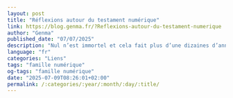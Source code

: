```yaml
---
layout: post
title: "Réflexions autour du testament numérique"
link: https://blog.genma.fr/?Reflexions-autour-du-testament-numerique
author: "Genma"
published_date: "07/07/2025"
description: "Nul n’est immortel et cela fait plus d’une dizaines d’années que j’ai pour projet de rédiger un testament numérique, au cas où. L’idée à commencer à germer avec la gestion de mon identité numérique et de son évolution (sujets plusieurs fois abordés sur ce blog au cours des années). Je n’ai jamais entrepris ce projet. Si vous lisez le présent texte, c’est que c’est chose faite. Du moins la théorie. Objectif de cet article est donc de réfléchir et de définir un toute la théorie, d’avoir un plan de testament numérique avec les réflexions qui vont bien pour pouvoir en faire un vrai, applicable et fonctionnel. Les réflexions et éléments se base sur ma situation familiale personnelle (geek etc., marié avec des enfants) ; certains éléments resteront évasifs/flous pour ne pas trop en dire sur ma vie personnelle. Si besoin j’irai plus loin que les éléments me concernant (pour élargir la réflexion). Dans ce contexte familial, je précise que ma femme a des connaissances avancées en informatique (on se connaît depuis plus de 20 ans, elle utilise des ordinateurs depuis la fin des années 90, bidouille etc. Elle n’est pas administratrice système mais en connaît quand même beaucoup. Ca aide pour mon propre testament numérique). Ce ne sera pas un tutoriel complet, ce n’est que le volet numérique du testament. Il faut aussi penser au reste (les biens matériels etc.). Et surtout passer à la pratique en reprenant tout ou partie de la présente réflexion en créant un vrai testament numérique avec les vraies informations."
language: "fr"
categories: "Liens"
tags: "famille numérique"
og-tags: "famille numérique"
date: "2025-07-09T08:26:01+02:00"
permalink: /:categories/:year/:month/:day/:title/
---
```

